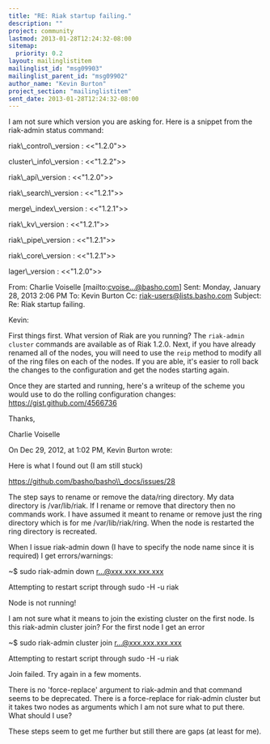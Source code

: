 ```yaml
---
title: "RE: Riak startup failing."
description: ""
project: community
lastmod: 2013-01-28T12:24:32-08:00
sitemap:
  priority: 0.2
layout: mailinglistitem
mailinglist_id: "msg09903"
mailinglist_parent_id: "msg09902"
author_name: "Kevin Burton"
project_section: "mailinglistitem"
sent_date: 2013-01-28T12:24:32-08:00
---
```



I am not sure which version you are asking for. Here is a snippet from the
riak-admin status command:

 

riak\\_control\\_version : &lt;&lt;"1.2.0"&gt;&gt;

cluster\\_info\\_version : &lt;&lt;"1.2.2"&gt;&gt;

riak\\_api\\_version : &lt;&lt;"1.2.0"&gt;&gt;

riak\\_search\\_version : &lt;&lt;"1.2.1"&gt;&gt;

merge\\_index\\_version : &lt;&lt;"1.2.1"&gt;&gt;

riak\\_kv\\_version : &lt;&lt;"1.2.1"&gt;&gt;

riak\\_pipe\\_version : &lt;&lt;"1.2.1"&gt;&gt;

riak\\_core\\_version : &lt;&lt;"1.2.1"&gt;&gt;

lager\\_version : &lt;&lt;"1.2.0"&gt;&gt;

 

From: Charlie Voiselle [mailto:cvoise...@basho.com] 
Sent: Monday, January 28, 2013 2:06 PM
To: Kevin Burton
Cc: riak-users@lists.basho.com
Subject: Re: Riak startup failing.

 

Kevin:

 

First things first. What version of Riak are you running? The `riak-admin
cluster` commands are available as of Riak 1.2.0. Next, if you have already
renamed all of the nodes, you will need to use the `reip` method to modify
all of the ring files on each of the nodes. If you are able, it's easier to
roll back the changes to the configuration and get the nodes starting again.


 

Once they are started and running, here's a writeup of the scheme you would
use to do the rolling configuration changes: https://gist.github.com/4566736

 

Thanks,

Charlie Voiselle

 

On Dec 29, 2012, at 1:02 PM, Kevin Burton  wrote:

Here is what I found out (I am still stuck)

https://github.com/basho/basho\\_docs/issues/28

 

 

The step says to rename or remove the data/ring directory. My data directory
is /var/lib/riak. If I rename or remove that directory then no commands
work. I have assumed it meant to rename or remove just the ring directory
which is for me /var/lib/riak/ring. When the node is restarted the ring
directory is recreated.

When I issue riak-admin down (I have to specify the node name since it is
required) I get errors/warnings:

 

~$ sudo riak-admin down  r...@xxx.xxx.xxx.xxx

Attempting to restart script through sudo -H -u riak

Node is not running!

 

I am not sure what it means to join the existing cluster on the first node.
Is this riak-admin cluster join? For the first node I get an error

 

~$ sudo riak-admin cluster join 
r...@xxx.xxx.xxx.xxx

Attempting to restart script through sudo -H -u riak

Join failed. Try again in a few moments.

 

There is no 'force-replace' argument to riak-admin and that command seems to
be deprecated. There is a force-replace for riak-admin cluster but it takes
two nodes as arguments which I am not sure what to put there. What should I
use?

 

These steps seem to get me further but still there are gaps (at least for
me).

 

 

 

 

 

 

 

